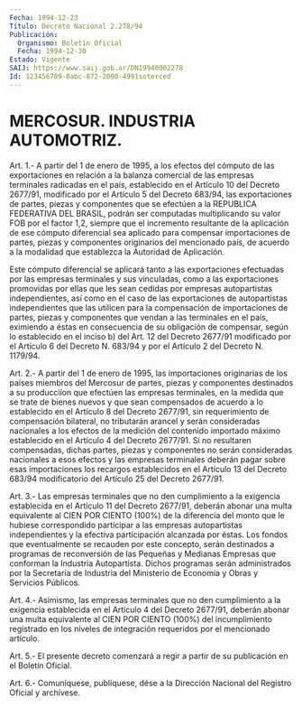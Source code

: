 ```yaml
---
Fecha: 1994-12-23
Título: Decreto Nacional 2.278/94
Publicación:
  Organismo: Boletín Oficial
  Fecha: 1994-12-30
Estado: Vigente
SAIJ: https://www.saij.gob.ar/DN19940002278
Id: 123456789-0abc-872-2000-4991soterced
---
```

# MERCOSUR. INDUSTRIA AUTOMOTRIZ.

<a id="1"></a>
Art.  1.-  A  partir del 1 de enero de 1995, a los efectos del cómputo de las exportaciones  en relación a la balanza comercial de las empresas terminales radicadas  en  el  país,  establecido en el Artículo 10 del Decreto 2677/91, modificado por el  Artículo  5 del Decreto  683/94, las exportaciones de partes, piezas y  componentes que se efectúen  a  la  REPUBLICA FEDERATIVA DEL BRASIL, podrán ser computadas multiplicando  su  valor  FOB por el factor 1,2, siempre que  el  incremento  resultante  de la aplicación  de  ese  cómputo diferencial sea aplicado para compensar  importaciones  de  partes, piezas y componentes originarios del mencionado país, de acuerdo  a la  modalidad  que  establezca  la  Autoridad  de  Aplicación.

Este  cómputo  diferencial  se  aplicará  tanto a las exportaciones efectuadas  por las empresas terminales y sus  vinculadas,  como  a las exportaciones  promovidas  por  ellas  que les sean cedidas por empresas autopartistas independientes, así como  en  el caso de las exportaciones  de  autopartistas  independientes  que las  utilicen para  la  compensación  de  importaciones  de  partes,  piezas    y componentes  que  vendan  a  las terminales en el país, eximiendo a éstas  en  consecuencia de su obligación  de  compensar,  según  lo establecido  en  el  inciso  b)  del  Art.  12  del Decreto 2677/91 modificado  por  el  Artículo  6  del Decreto N. 683/94  y  por  el Artículo 2 del Decreto N. 1179/94.

<a id="2"></a>
Art.  2.-  A  partir del 1 de enero de 1995, las importaciones originarias de los países  miembros  del Mercosur de partes, piezas y  componentes  destinados  a  su  producciíon   que  efectúen  las empresas terminales, en la medida que se trate de  bienes  nuevos y que  sean compensados de acuerdo a lo establecido en el Artículo  8 del Decreto  2677/91,  sin requerimiento de compensación bilateral, no  tributarán  arancel  y  serán  consideradas  nacionales  a  los efectos de la medición del  contenido  importado máximo establecido en el Artículo 4 del Decreto 2677/91. Si no resultaren compensadas,  dichas  partes,  piezas  y  componentes    no   serán consideradas  nacionales  a  esos efectos y las empresas terminales deberán pagar sobre esas importaciones  los  recargos  establecidos en el Artículo 13 del Decreto 683/94 modificatorio del Artículo  25 del Decreto 2677/91.

<a id="3"></a>
Art.  3.- Las empresas terminales que no den cumplimiento a la exigencia establecida  en  el  Artículo  11  del  Decreto  2677/91, deberán  abonar una multa equivalente al CIEN POR CIENTO (100%)  de la diferencia  del  monto que le hubiese correspondido participar a las empresas autopartistas independientes y la efectiva participación alcanzada  por éstas. Los fondos que eventualmente se recauden  por  este  concepto,  serán  destinados  a  programas  de reconversión de las Pequeñas  y  Medianas Empresas que conforman la Industria Autopartista. Dichos programas  serán  administrados  por la  Secretaría  de  Industria  del Ministerio de Economía y Obras y Servicios Públicos.

<a id="4"></a>
Art.  4.-  Asimismo,  las  empresas  terminales  que no  den cumplimiento  a  la  exigencia  establecida  en  el  Artículo 4 del Decreto 2677/91, deberán abonar una multa equivalente  al  CIEN POR CIENTO  (100%)  del  incumplimiento  registrado  en  los niveles de integración requeridos por el mencionado artículo.

<a id="5"></a>
Art.  5.- El presente decreto comenzará a regir a partir de su publicación en el Boletín Oficial.

<a id="6"></a>
Art. 6.- Comuníquese, publíquese, dése a la Dirección Nacional del Registro Oficial y archívese.